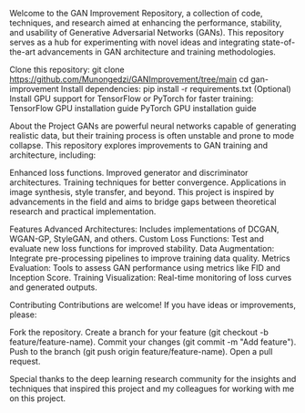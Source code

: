 Welcome to the GAN Improvement Repository, a collection of code, techniques, and research aimed at enhancing the performance, stability, and usability of Generative Adversarial Networks (GANs). 
This repository serves as a hub for experimenting with novel ideas and integrating state-of-the-art advancements in GAN architecture and training methodologies.

Clone this repository:
git clone https://github.com/Munongedzi/GANImprovement/tree/main
cd gan-improvement
Install dependencies:
pip install -r requirements.txt
(Optional) Install GPU support for TensorFlow or PyTorch for faster training:
TensorFlow GPU installation guide
PyTorch GPU installation guide

About the Project
GANs are powerful neural networks capable of generating realistic data, but their training process is often unstable and prone to mode collapse. This repository explores improvements to GAN training and architecture, including:

Enhanced loss functions.
Improved generator and discriminator architectures.
Training techniques for better convergence.
Applications in image synthesis, style transfer, and beyond.
This project is inspired by advancements in the field and aims to bridge gaps between theoretical research and practical implementation.

Features
Advanced Architectures: Includes implementations of DCGAN, WGAN-GP, StyleGAN, and others.
Custom Loss Functions: Test and evaluate new loss functions for improved stability.
Data Augmentation: Integrate pre-processing pipelines to improve training data quality.
Metrics Evaluation: Tools to assess GAN performance using metrics like FID and Inception Score.
Training Visualization: Real-time monitoring of loss curves and generated outputs.


Contributing
Contributions are welcome! If you have ideas or improvements, please:

Fork the repository.
Create a branch for your feature (git checkout -b feature/feature-name).
Commit your changes (git commit -m "Add feature").
Push to the branch (git push origin feature/feature-name).
Open a pull request.

Special thanks to the deep learning research community for the insights and techniques that inspired this project and my colleagues for working with me on this project.
